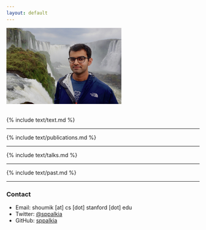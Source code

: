 ```yaml
---
layout: default
---
```



<div style="display:table-cell;vertical-align:middle;">
   <div>
   <img src="static/images/profile.jpg" alt="Shoumik Palkar" style="width:300px;margin-bottom:1rem;">
   </div>
 </div>


{% include text/text.md %}
<hr>

{% include text/publications.md %}
<hr>
{% include text/talks.md %}
<hr>
{% include text/past.md %}
<hr>

### Contact

* Email: shoumik [at] cs [dot] stanford [dot] edu
* Twitter: [@sppalkia](https://www.twitter.com/sppalkia)
* GitHub: [sppalkia](https://github.com/sppalkia)

